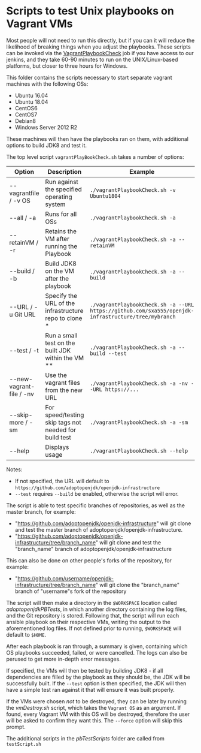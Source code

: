 # Scripts to test Unix playbooks on Vagrant VMs

Most people will not need to run this directly, but if you can it will
reduce the likelihood of breaking things when you adjust the playbooks.
These scripts can be invoked via the
[VagrantPlaybookCheck](https://ci.adoptopenjdk.net/view/work%20in%20progress/job/VagrantPlaybookCheck/)
job if you have access to our jenkins, and they take 60-90 minutes to run
on the UNIX/Linux-based platforms, but closer to three hours for Windows.

This folder contains the scripts necessary to start separate vagrant machines with the following OSs:

* Ubuntu 16.04
* Ubuntu 18.04
* CentOS6
* CentOS7
* Debian8
* Windows Server 2012 R2

These machines will then have the playbooks ran on them, with additional options to build JDK8 and test it.

The top level script `vagrantPlayBookCheck.sh` takes a number of options:

| Option                   | Description                                           | Example                                                                                             |
|--------------------------|-------------------------------------------------------|-----------------------------------------------------------------------------------------------------|
| --vagrantfile / -v OS    | Run against the specified operating system            | `./vagrantPlaybookCheck.sh -v Ubuntu1804`                                                           |
| --all / -a               | Runs for all OSs                                      | `./vagrantPlaybookCheck.sh -a`                                                                      |
| --retainVM / -r          | Retains the VM after running the Playbook             | `./vagrantPlaybookCheck.sh -a --retainVM`                                                           |
| --build / -b             | Build JDK8 on the VM after the playbook               | `./vagrantPlaybookCheck.sh -a --build`                                                              |
| --URL / -u Git URL       | Specify the URL of the infrastructure repo to clone * | `./vagrantPlaybookCheck.sh -a --URL https://github.com/sxa555/openjdk-infrastructure/tree/mybranch` |
| --test / -t              | Run a small test on the built JDK within the VM **    | `./vagrantPlaybookCheck.sh -a --build --test`                                                       |
| --new-vagrant-file / -nv | Use the vagrant files from the new URL                | `./vagrantPlaybookCheck.sh -a -nv --URL https://...`                                                |
| --skip-more / -sm        | For speed/testing skip tags not needed for build test | `./vagrantPlaybookCheck.sh -a -sm`
| --help                   | Displays usage                                        | `./vagrantPlaybookCheck.sh --help`                                                                  |

Notes:
 - If not specified, the URL will default to `https://github.com/adoptopenjdk/openjdk-infrastructure`
 - `--test` requires `--build` be enabled, otherwise the script will error.

The script is able to test specific branches of repositories, as well as the master branch, for example:
* "https://github.com/adoptopenjdk/openjdk-infrastructure" will git clone and test the master branch of adoptopenjdk/openjdk-infrastructure.
* "https://github.com/adoptopenjdk/openjdk-infrastructure/tree/branch_name" will git clone and test the "branch_name" branch of adoptopenjdk/openjdk-infrastructure

This can also be done on other people's forks of the repository, for example:
* "https://github.com/username/openjdk-infrastructure/tree/branch_name" will git clone the "branch_name" branch of "username"s fork of the repository 

The script will then make a directory in the `$WORKSPACE` location called _adoptopenjdkPBTests_, in which another directory containing the log files, and the Git repository is stored. Following that, the script will run each ansible playbook on their respective VMs, writing the output to the aforementioned log files. If not defined prior to running, `$WORKSPACE` will default to `$HOME`. 

After each playbook is ran through, a summary is given, containing which OS playbooks succeeded, failed, or were cancelled. The logs can also be perused to get more in-depth error messages.

If specified, the VMs will then be tested by building JDK8 - if all dependencies are filled by the playbook as they should be, the JDK will be successfully built. If the `--test` option is then specified, the JDK will then have a simple test ran against it that will ensure it was built properly.

If the VMs were chosen *not* to be destroyed, they can be later by running the _vmDestroy.sh_ script, which takes the `Vagrant OS` as an argument. If found, every Vagrant VM with this OS will be destroyed, therefore the user will be asked to confirm they want this. The `--force` option will skip this prompt.

The additional scripts in the _pbTestScripts_ folder are called from `testScript.sh`
